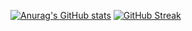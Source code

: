 [![Anurag's GitHub stats](https://github-readme-stats.vercel.app/api?username=ShadedGecko)](https://github.com/anuraghazra/github-readme-stats)
[![GitHub Streak](https://github-readme-streak-stats.herokuapp.com/?user=ShadedGecko)](https://git.io/streak-stats)
